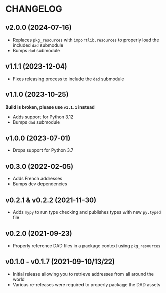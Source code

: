 # CHANGELOG

## v2.0.0 (2024-07-16)

- Replaces `pkg_resources` with `importlib.resources` to properly load the included `dad` submodule
- Bumps `dad` submodule

## v1.1.1 (2023-12-04)

- Fixes releasing process to include the `dad` submodule

## v1.1.0 (2023-10-25)

**Build is broken, please use `v1.1.1` instead**

- Adds support for Python 3.12
- Bumps `dad` submodule

## v1.0.0 (2023-07-01)

- Drops support for Python 3.7

## v0.3.0 (2022-02-05)

- Adds French addresses
- Bumps dev dependencies

## v0.2.1 & v0.2.2 (2021-11-30)

- Adds `mypy` to run type checking and publishes types with new `py.typed` file

## v0.2.0 (2021-09-23)

- Properly reference DAD files in a package context using `pkg_resources`

## v0.1.0 - v0.1.7 (2021-09-10/13/22)

- Initial release allowing you to retrieve addresses from all around the world
- Various re-releases were required to properly package the DAD assets
